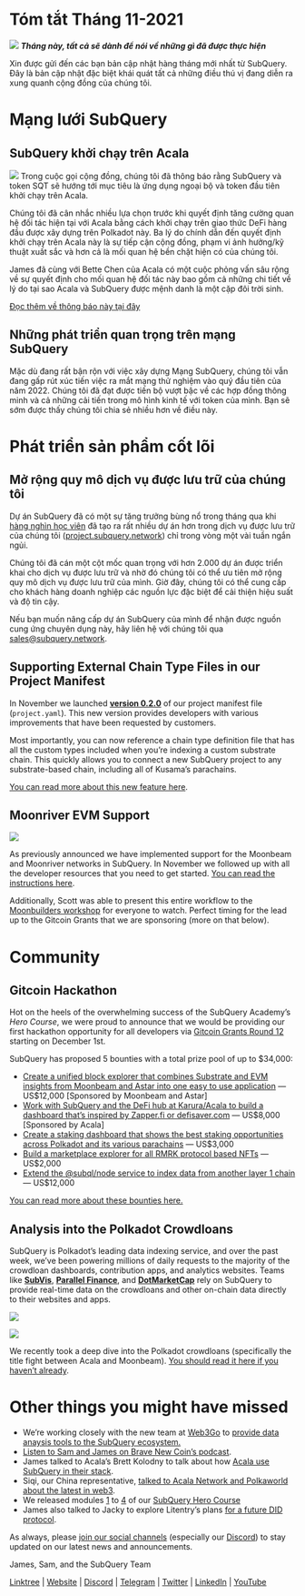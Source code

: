 # Tóm tắt Tháng 11-2021

![](https://miro.medium.com/max/1400/1*qzKzZnWY2ao3tiffwwugXQ.png) **_Tháng này, tất cả sẽ dành để nói về những gì đã được thực hiện_**

Xin được gửi đến các bạn bản cập nhật hàng tháng mới nhất từ SubQuery. Đây là bản cập nhật đặc biệt khái quát tất cả những điều thú vị đang diễn ra xung quanh cộng đồng của chúng tôi.

# Mạng lưới SubQuery

## SubQuery khởi chạy trên Acala

![](https://miro.medium.com/max/600/0*SJ1TWt1sGwUWqvuI.gif) Trong cuộc gọi cộng đồng, chúng tôi đã thông báo rằng SubQuery và token SQT sẽ hướng tới mục tiêu là ứng dụng ngoại bộ và token đầu tiên khởi chạy trên Acala.

Chúng tôi đã cân nhắc nhiều lựa chọn trước khi quyết định tăng cường quan hệ đối tác hiện tại với Acala bằng cách khởi chạy trên giao thức DeFi hàng đầu được xây dựng trên Polkadot này. Ba lý do chính dẫn đến quyết định khởi chạy trên Acala này là sự tiếp cận cộng đồng, phạm vi ảnh hưởng/kỹ thuật xuất sắc và hơn cả là mối quan hệ bền chặt hiện có của chúng tôi.

James đã cùng với Bette Chen của Acala có một cuộc phỏng vấn sâu rộng về sự quyết định cho mối quan hệ đối tác này bao gồm cả những chi tiết về lý do tại sao Acala và SubQuery được mệnh danh là một cặp đôi trời sinh.

[Đọc thêm về thông báo này tại đây](https://blog.subquery.network/blogs/20211125-subquery-network-acala.html)

## Những phát triển quan trọng trên mạng SubQuery

Mặc dù đang rất bận rộn với việc xây dựng Mạng SubQuery, chúng tôi vẫn đang gấp rút xúc tiến việc ra mắt mạng thử nghiệm vào quý đầu tiên của năm 2022. Chúng tôi đã đạt được tiến bộ vượt bậc về các hợp đồng thông minh và cả những cải tiến trong mô hình kinh tế với token của mình. Bạn sẽ sớm được thấy chúng tôi chia sẻ nhiều hơn về điều này.

# Phát triển sản phẩm cốt lõi

## Mở rộng quy mô dịch vụ được lưu trữ của chúng tôi

Dự án SubQuery đã có một sự tăng trưởng bùng nổ trong tháng qua khi [hàng nghìn học viên](https://blog.subquery.network/blogs/20211018-subquery-launches-the-subquery-academy.html) đã tạo ra rất nhiều dự án hơn trong dịch vụ được lưu trữ của chúng tôi ([project.subquery.network](https://project.subquery.network/)) chỉ trong vòng một vài tuần ngắn ngủi.

Chúng tôi đã cán một cột mốc quan trọng với hơn 2.000 dự án được triển khai cho dịch vụ được lưu trữ và nhờ đó chúng tôi có thể ưu tiên mở rộng quy mô dịch vụ được lưu trữ của mình. Giờ đây, chúng tôi có thể cung cấp cho khách hàng doanh nghiệp các nguồn lực đặc biệt để cải thiện hiệu suất và độ tin cậy.

Nếu bạn muốn nâng cấp dự án SubQuery của mình để nhận được nguồn cung ứng chuyên dụng này, hãy liên hệ với chúng tôi qua [sales@subquery.network](mailto:sales@subquery.network).

## Supporting External Chain Type Files in our Project Manifest

In November we launched  [**version 0.2.0**](https://doc.subquery.network/create/manifest/)  of our project manifest file (`project.yaml`). This new version provides developers with various improvements that have been requested by customers.

Most importantly, you can now reference a chain type definition file that has all the custom types included when you’re indexing a custom substrate chain. This quickly allows you to connect a new SubQuery project to any substrate-based chain, including all of Kusama’s parachains.

[You can read more about this new feature here](https://blog.subquery.network/blogs/20211105-november-technical-update.html#support-for-external-chain-type-files-in-project-manifest).

## Moonriver EVM Support

![](https://miro.medium.com/max/600/0*B27QVtvcR6nXA9ff.gif)

As previously announced we have implemented support for the Moonbeam and Moonriver networks in SubQuery. In November we followed up with all the developer resources that you need to get started.  [You can read the instructions here](https://blog.subquery.network/blogs/20211105-november-technical-update.html#moonbeam-evm-support).

Additionally, Scott was able to present this entire workflow to the  [Moonbuilders workshop](https://www.crowdcast.io/e/moonbuilders-ws/10)  for everyone to watch. Perfect timing for the lead up to the Gitcoin Grants that we are sponsoring (more on that below).

# Community

## Gitcoin Hackathon

Hot on the heels of the overwhelming success of the SubQuery Academy’s  _Hero Course_, we were proud to announce that we would be providing our first hackathon opportunity for all developers via  [Gitcoin Grants Round 12](https://gitcoin.co/hackathon/gr12/?org=subquery)  starting on December 1st.

SubQuery has proposed 5 bounties with a total prize pool of up to $34,000:

-   [Create a unified block explorer that combines Substrate and EVM insights from Moonbeam and Astar into one easy to use application](https://gitcoin.co/issue/subquery/grants/1)  — US$12,000 [Sponsored by Moonbeam and Astar]
-   [Work with SubQuery and the DeFi hub at Karura/Acala to build a dashboard that’s inspired by Zapper.fi or defisaver.com](https://gitcoin.co/issue/subquery/grants/2)  — US$8,000 [Sponsored by Acala]
-   [Create a staking dashboard that shows the best staking opportunities across Polkadot and its various parachains](https://gitcoin.co/issue/subquery/grants/3)  — US$3,000
-   [Build a marketplace explorer for all RMRK protocol based NFTs](https://gitcoin.co/issue/subquery/grants/4)  — US$2,000
-   [Extend the @subql/node service to index data from another layer 1 chain](https://gitcoin.co/issue/subquery/grants/5)  — US$12,000

[You can read more about these bounties here.](https://blog.subquery.network/blogs/20211120-gitcoin12-hackathon.html)

## Analysis into the Polkadot Crowdloans

SubQuery is Polkadot’s leading data indexing service, and over the past week, we’ve been powering millions of daily requests to the majority of the crowdloan dashboards, contribution apps, and analytics websites. Teams like  [**SubVis**](https://www.subvis.io/),  [**Parallel Finance**](https://parallel.fi/), and  [**DotMarketCap**](https://dotmarketcap.com/)  rely on SubQuery to provide real-time data on the crowdloans and other on-chain data directly to their websites and apps.

![](https://miro.medium.com/max/60/0*HfsoOwpat76ip6Jg?q=20)

![](https://miro.medium.com/max/700/0*HfsoOwpat76ip6Jg)

We recently took a deep dive into the Polkadot crowdloans (specifically the title fight between Acala and Moonbeam).  [You should read it here if you haven’t already](https://blog.subquery.network/blogs/20211124-polkadot-crowdloans.html).

# Other things you might have missed

-   We’re working closely with the new team at  [Web3Go](https://www.web3go.xyz/)  to  [provide data anaysis tools to the SubQuery ecosystem.](https://blog.subquery.network/customer_announcements/20211110-web3go.html)
-   [Listen to Sam and James on Brave New Coin’s podcast](https://bravenewcoin.com/insights/podcasts/subquery-connecting-the-dots-on-polkadot).
-   James talked to Acala’s Brett Kolodny to talk about how  [Acala use SubQuery in their stack](https://www.youtube.com/watch?v=Wbxwj8K67Lw).
-   Siqi, our China representative,  [talked to Acala Network and Polkaworld about the latest in web3](https://www.huoxing24.com/live/24313016).
-   We released modules  [1](https://doc.subquery.network/academy/herocourse/module1/)  to  [4](https://doc.subquery.network/academy/herocourse/module4/)  of our  [SubQuery Hero Course](https://blog.subquery.network/blogs/20211018-subquery-launches-the-subquery-academy.html)
-   James also talked to Jacky to explore Litentry’s plans  [for a future DID protocol](https://www.youtube.com/watch?v=Rqlpo9QIVyk).

As always, please  [join our social channels](https://linktr.ee/subquerynetwork)  (especially our  [Discord](https://discord.com/invite/subquery)) to stay updated on our latest news and announcements.

James, Sam, and the SubQuery Team

[Linktree](https://linktr.ee/subquerynetwork)  |  [Website](https://subquery.network/)  |  [Discord](https://discord.com/invite/78zg8aBSMG)  |  [Telegram](https://t.me/subquerynetwork)  |  [Twitter](https://twitter.com/subquerynetwork)  |  [LinkedIn](https://www.linkedin.com/company/subquery)  |  [YouTube](https://www.youtube.com/channel/UCi1a6NUUjegcLHDFLr7CqLw)
